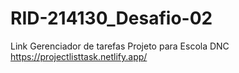 # RID-214130_Desafio-02

Link Gerenciador de tarefas Projeto para Escola DNC 
https://projectlisttask.netlify.app/
